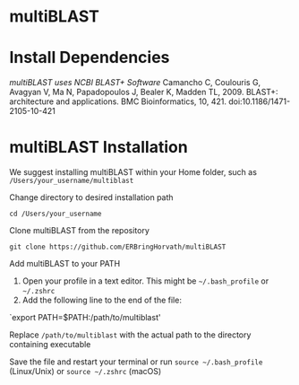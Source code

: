 # **multiBLAST**

# Install Dependencies

*multiBLAST uses NCBI BLAST+ Software*
Camancho C, Coulouris G, Avagyan V, Ma N, Papadopoulos J, Bealer K, Madden TL, 2009. 
BLAST+: architecture and applications. BMC Bioinformatics, 10, 421. doi:10.1186/1471-2105-10-421

# multiBLAST Installation

We suggest installing multiBLAST within your Home folder, such as `/Users/your_username/multiblast` 

Change directory to desired installation path

`cd /Users/your_username`

Clone multiBLAST from the repository

`git clone https://github.com/ERBringHorvath/multiBLAST`

Add multiBLAST to your PATH

1. Open your profile in a text editor. This might be `~/.bash_profile` or `~/.zshrc`
2. Add the following line to the end of the file:

`export PATH=$PATH:/path/to/multiblast'

Replace `/path/to/multiblast` with the actual path to the directory containing executable

Save the file and restart your terminal or run `source ~/.bash_profile` (Linux/Unix) or `source ~/.zshrc` (macOS)

